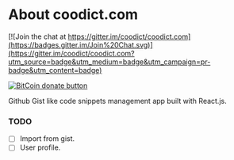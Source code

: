 # About coodict.com

[![Join the chat at https://gitter.im/coodict/coodict.com](https://badges.gitter.im/Join%20Chat.svg)](https://gitter.im/coodict/coodict.com?utm_source=badge&utm_medium=badge&utm_campaign=pr-badge&utm_content=badge)

<!-- BADGES/ -->

[![BitCoin donate button](https://img.shields.io/badge/bitcoin-donate-yellow.svg)](https://www.coinbase.com/rainyear)

<!-- /BADGES -->

Github Gist like code snippets management app built with React.js.

### TODO

- [ ] Import from gist.
- [ ] User profile.
